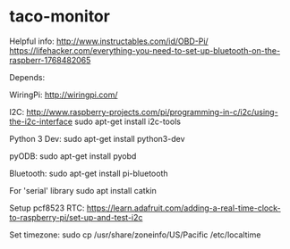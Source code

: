 # taco-monitor


Helpful info:
http://www.instructables.com/id/OBD-Pi/
https://lifehacker.com/everything-you-need-to-set-up-bluetooth-on-the-raspberr-1768482065


Depends:

WiringPi:
http://wiringpi.com/

I2C:
http://www.raspberry-projects.com/pi/programming-in-c/i2c/using-the-i2c-interface
sudo apt-get install i2c-tools

Python 3 Dev:
sudo apt-get install python3-dev

pyODB:
sudo apt-get install pyobd

Bluetooth:
sudo apt-get install pi-bluetooth

For 'serial' library
sudo apt install catkin



Setup pcf8523 RTC:
https://learn.adafruit.com/adding-a-real-time-clock-to-raspberry-pi/set-up-and-test-i2c

Set timezone:
sudo cp /usr/share/zoneinfo/US/Pacific /etc/localtime
